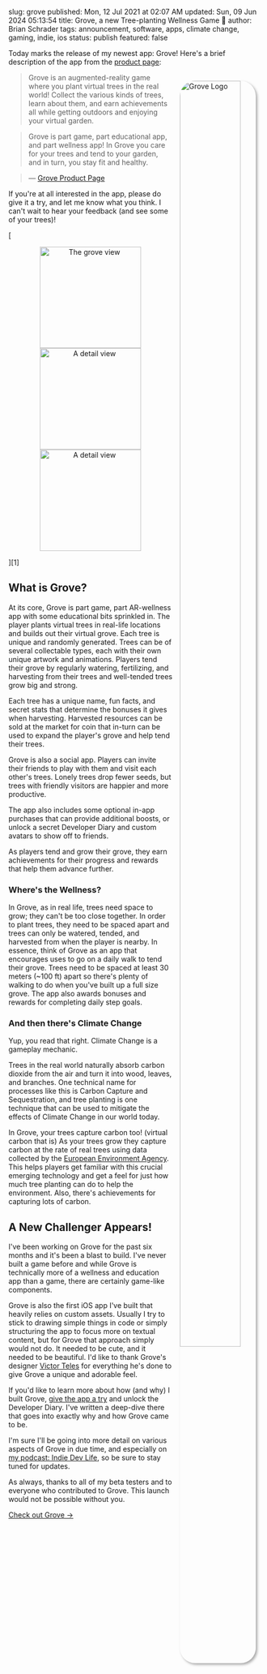 slug: grove
published: Mon, 12 Jul 2021 at 02:07 AM
updated: Sun, 09 Jun 2024 05:13:54 
title: Grove, a new Tree-planting Wellness Game 🎉
author: Brian Schrader
tags: announcement, software, apps, climate change, gaming, indie, ios
status: publish
featured: false

Today marks the release of my newest app: Grove! Here's a brief description of the app from the [product page][1]:

[<img src="https://thegroveapp.com/img/icon.png" alt="Grove Logo" style="max-width:150px; width:80%; box-shadow:3px 3px 5px darkgrey; border-radius:30px; padding:0; margin:15px; float:right;">][1]

> Grove is an augmented-reality game where you plant virtual trees in the real world! Collect the various kinds of trees, learn about them, and earn achievements all while getting outdoors and enjoying your virtual garden.

> Grove is part game, part educational app, and part wellness app! In Grove you care for your trees and tend to your garden, and in turn, you stay fit and healthy.

> &mdash; [Grove Product Page][1]

If you're at all interested in the app, please do give it a try, and let me know what you think. I can't wait to hear your feedback (and see some of your trees)!

[<div style="text-align:center;">
    <img src="https://thegroveapp.com/img/v1.0/grove-full.png"
        alt="The grove view"
        width="400px"
        style="width:200px; display:inline-block;"
    />
    <img src="https://thegroveapp.com/img/v1.0/plant.png"
        alt="A detail view"
        class="hide-on-mobile"
        width="400px"
        style="width:200px; display:inline-block;"
    />
    <img src="https://thegroveapp.com/img/v1.0/market.png"
        alt="A detail view"
        class="hide-on-mobile"
        width="400px"
        style="width:200px; display:inline-block;"
    />
</div>][1]


## What is Grove?

At its core, Grove is part game, part AR-wellness app with some educational bits sprinkled in. The player plants virtual trees in real-life locations and builds out their virtual grove. Each tree is unique and randomly generated. Trees can be of several collectable types, each with their own unique artwork and animations. Players tend their grove by regularly watering, fertilizing, and harvesting from their trees and well-tended trees grow big and strong.

Each tree has a unique name, fun facts, and secret stats that determine the bonuses it gives when harvesting. Harvested resources can be sold at the market for coin that in-turn can be used to expand the player's grove and help tend their trees.

Grove is also a social app. Players can invite their friends to play with them and visit each other's trees. Lonely trees drop fewer seeds, but trees with friendly visitors are happier and more productive.

The app also includes some optional in-app purchases that can provide additional boosts, or unlock a secret Developer Diary and custom avatars to show off to friends.

As players tend and grow their grove, they earn achievements for their progress and rewards that help them advance further.


### Where's the Wellness?

In Grove, as in real life, trees need space to grow; they can't be too close together. In order to plant trees, they need to be spaced apart and trees can only be watered, tended, and harvested from when the player is nearby. In essence, think of Grove as an app that encourages uses to go on a daily walk to tend their grove. Trees need to be spaced at least 30 meters (~100 ft) apart so there's plenty of walking to do when you've built up a full size grove. The app also awards bonuses and rewards for completing daily step goals.


### And then there's Climate Change

Yup, you read that right. Climate Change is a gameplay mechanic.

Trees in the real world naturally absorb carbon dioxide from the air and turn it into wood, leaves, and branches. One technical name for processes like this is Carbon Capture and Sequestration, and tree planting is one technique that can be used to mitigate the effects of Climate Change in our world today.

In Grove, your trees capture carbon too! (virtual carbon that is) As your trees grow they capture carbon at the rate of real trees using data collected by the [European Environment Agency][3]. This helps players get familiar with this crucial emerging technology and get a feel for just how much tree planting can do to help the environment. Also, there's achievements for capturing lots of carbon.


## A New Challenger Appears!

I've been working on Grove for the past six months and it's been a blast to build. I've never built a game before and while Grove is technically more of a wellness and education app than a game, there are certainly game-like components.

Grove is also the first iOS app I've built that heavily relies on custom assets. Usually I try to stick to drawing simple things in code or simply structuring the app to focus more on textual content, but for Grove that approach simply would not do. It needed to be cute, and it needed to be beautiful. I'd like to thank Grove's designer [Victor Teles][2] for everything he's done to give Grove a unique and adorable feel.

If you'd like to learn more about how (and why) I built Grove, [give the app a try][1] and unlock the Developer Diary. I've written a deep-dive there that goes into exactly why and how Grove came to be.

I'm sure I'll be going into more detail on various aspects of Grove in due time, and especially on [my podcast: Indie Dev Life][4], so be sure to stay tuned for updates.

As always, thanks to all of my beta testers and to everyone who contributed to Grove. This launch would not be possible without you.


[Check out Grove &#8594;][1]

[1]: https://thegroveapp.com?ref=bs
[2]: https://telesdesign.com
[3]: https://www.eea.europa.eu/articles/forests-health-and-climate-change/key-facts/trees-help-tackle-climate-change
[4]: https://indiedevlife.fm
